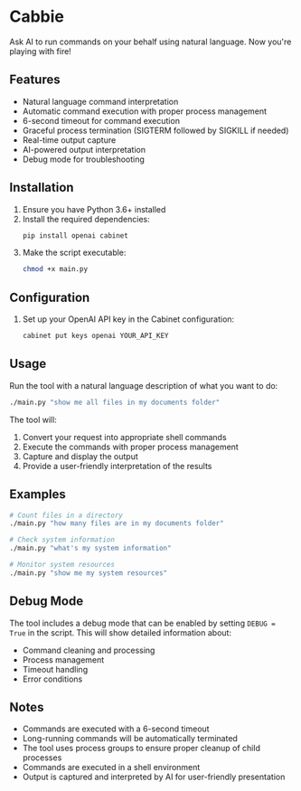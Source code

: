 # Cabbie

Ask AI to run commands on your behalf using natural language.
Now you're playing with fire!

## Features

- Natural language command interpretation
- Automatic command execution with proper process management
- 6-second timeout for command execution
- Graceful process termination (SIGTERM followed by SIGKILL if needed)
- Real-time output capture
- AI-powered output interpretation
- Debug mode for troubleshooting

## Installation

1. Ensure you have Python 3.6+ installed
2. Install the required dependencies:
   ```bash
   pip install openai cabinet
   ```
3. Make the script executable:
   ```bash
   chmod +x main.py
   ```

## Configuration

1. Set up your OpenAI API key in the Cabinet configuration:
   ```bash
   cabinet put keys openai YOUR_API_KEY
   ```

## Usage

Run the tool with a natural language description of what you want to do:

```bash
./main.py "show me all files in my documents folder"
```

The tool will:
1. Convert your request into appropriate shell commands
2. Execute the commands with proper process management
3. Capture and display the output
4. Provide a user-friendly interpretation of the results

## Examples

```bash
# Count files in a directory
./main.py "how many files are in my documents folder"

# Check system information
./main.py "what's my system information"

# Monitor system resources
./main.py "show me my system resources"
```

## Debug Mode

The tool includes a debug mode that can be enabled by setting `DEBUG = True` in the script. This will show detailed information about:
- Command cleaning and processing
- Process management
- Timeout handling
- Error conditions

## Notes

- Commands are executed with a 6-second timeout
- Long-running commands will be automatically terminated
- The tool uses process groups to ensure proper cleanup of child processes
- Commands are executed in a shell environment
- Output is captured and interpreted by AI for user-friendly presentation